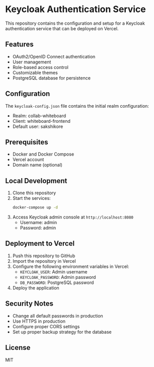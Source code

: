 # Keycloak Authentication Service

This repository contains the configuration and setup for a Keycloak authentication service that can be deployed on Vercel.

## Features

- OAuth2/OpenID Connect authentication
- User management
- Role-based access control
- Customizable themes
- PostgreSQL database for persistence

## Configuration

The `keycloak-config.json` file contains the initial realm configuration:
- Realm: collab-whiteboard
- Client: whiteboard-frontend
- Default user: sakshikore

## Prerequisites

- Docker and Docker Compose
- Vercel account
- Domain name (optional)

## Local Development

1. Clone this repository
2. Start the services:
   ```bash
   docker-compose up -d
   ```
3. Access Keycloak admin console at `http://localhost:8080`
   - Username: admin
   - Password: admin

## Deployment to Vercel

1. Push this repository to GitHub
2. Import the repository in Vercel
3. Configure the following environment variables in Vercel:
   - `KEYCLOAK_USER`: Admin username
   - `KEYCLOAK_PASSWORD`: Admin password
   - `DB_PASSWORD`: PostgreSQL password
4. Deploy the application

## Security Notes

- Change all default passwords in production
- Use HTTPS in production
- Configure proper CORS settings
- Set up proper backup strategy for the database

## License

MIT
